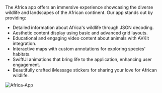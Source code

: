 The Africa app offers an immersive experience showcasing the diverse wildlife and landscapes of the African continent. Our app stands out by providing:

- Detailed information about Africa's wildlife through JSON decoding.
- Aesthetic content display using basic and advanced grid layouts.
- Educational and engaging video content about animals with AVKit integration.
- Interactive maps with custom annotations for exploring species' habitats.
- SwiftUI animations that bring life to the application, enhancing user engagement.
- Beautifully crafted iMessage stickers for sharing your love for African wildlife.


![Africa-App](https://github.com/arefshal/Africa/assets/47078175/b46b14a0-3388-4213-a951-9ef694d55b1c)
